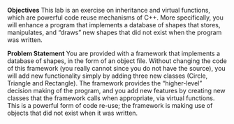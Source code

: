 **Objectives**
This lab is an exercise on inheritance and virtual functions, which are powerful code reuse mechanisms of C++. More specifically, you will enhance a program that implements a database of shapes that stores, manipulates, and “draws” new shapes that did not exist when the program was written.

**Problem Statement**
You are provided with a framework that implements a database of shapes, in the form of an object file. Without changing the code of this framework (you really cannot since you do not have the source), you will add new functionality simply by adding three new classes (Circle, Triangle and Rectangle). The framework provides the “higher-level” decision making of the program, and you add new features by creating new classes that the framework calls when appropriate, via virtual functions. This is a powerful form of code re-use; the framework is making use of objects that did not exist when it was written.
